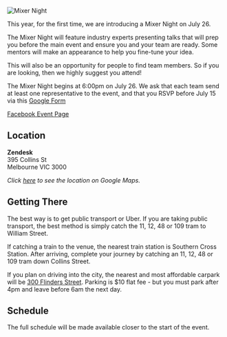 ![Mixer Night](../img/mixernight-head.jpg)

This year, for the first time, we are introducing a Mixer Night on July 26.

The Mixer Night will feature industry experts presenting talks that will prep you before the main event and ensure you and your team are ready. Some mentors will make an appearance to help you fine-tune your idea.

This will also be an opportunity for people to find team members. So if you are looking, then we highly suggest you attend!

The Mixer Night begins at 6:00pm on July 26. We ask that each team send at least
one representative to the event, and that you RSVP before July 15 via this [Google Form](https://docs.google.com/forms/d/1aJBPvdur_WMKtMQNfPduOhoVV_XkXCjOWfYB7MLzEQc/viewform/)

[Facebook Event Page](https://www.facebook.com/events/1640272519627347/)

## Location

**Zendesk**  
395 Collins St  
Melbourne VIC 3000

*Click [here](https://goo.gl/maps/SNYfEvAcwKk) to see the location on Google
Maps.*

## Getting There

The best way is to get public transport or Uber. If you are taking public transport, the best method is simply catch the 11, 12, 48 or 109 tram to William Street.

If catching a train to the venue, the nearest train station is Southern Cross Station. After arriving, complete your journey by catching an 11, 12, 48 or 109 tram down Collins Street.

If you plan on driving into the city, the nearest and most affordable carpark will be [300 Flinders Street](http://www.secureparking.com.au/car-parks/australia/vic/melbourne/Melbourne%20CBD/300-flinders-street). Parking is $10 flat fee - but you must park after 4pm and leave before 6am the next day.

## Schedule

The full schedule will be made available closer to the start of the event.
